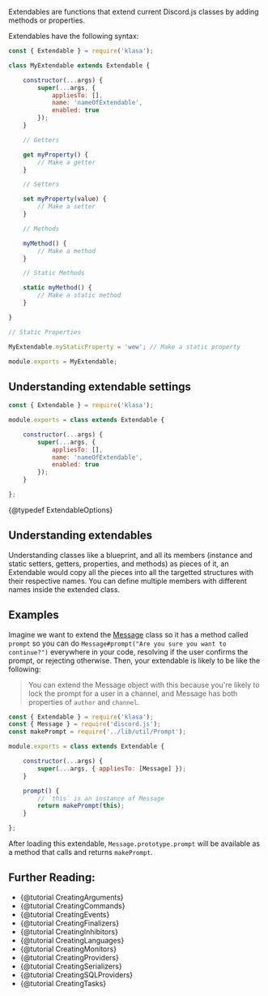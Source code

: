 Extendables are functions that extend current Discord.js classes by adding methods or properties.

Extendables have the following syntax:

<!-- eslint-disable no-dupe-class-members, no-inline-comments -->

```javascript
const { Extendable } = require('klasa');

class MyExtendable extends Extendable {

	constructor(...args) {
		super(...args, {
			appliesTo: [],
			name: 'nameOfExtendable',
			enabled: true
		});
	}

	// Getters

	get myProperty() {
		// Make a getter
	}

	// Setters

	set myProperty(value) {
		// Make a setter
	}

	// Methods

	myMethod() {
		// Make a method
	}

	// Static Methods

	static myMethod() {
		// Make a static method
	}

}

// Static Properties

MyExtendable.myStaticProperty = 'wew'; // Make a static property

module.exports = MyExtendable;
```

<!-- eslint-enable no-dupe-class-members, no-inline-comments -->

## Understanding extendable settings

```javascript
const { Extendable } = require('klasa');

module.exports = class extends Extendable {

	constructor(...args) {
		super(...args, {
			appliesTo: [],
			name: 'nameOfExtendable',
			enabled: true
		});
	}

};
```

{@typedef ExtendableOptions}

## Understanding extendables

Understanding classes like a blueprint, and all its members (instance and static setters, getters, properties, and methods) as pieces of it, an Extendable would copy all the pieces into all the targetted structures with their respective names. You can define multiple members with different names inside the extended class.

## Examples

Imagine we want to extend the [Message](https://discord.js.org/#/docs/main/master/class/Message) class
so it has a method called `prompt` so you can do `Message#prompt("Are you sure you want to continue?")`
everywhere in your code, resolving if the user confirms the prompt, or rejecting otherwise. Then, your
extendable is likely to be like the following:

> You can extend the Message object with this because you're likely to lock the prompt for a user in a channel,
and Message has both properties of `author` and `channel`.

```js
const { Extendable } = require('klasa');
const { Message } = require('discord.js');
const makePrompt = require('../lib/util/Prompt');

module.exports = class extends Extendable {

	constructor(...args) {
		super(...args, { appliesTo: [Message] });
	}

	prompt() {
		// `this` is an instance of Message
		return makePrompt(this);
	}

};
```

After loading this extendable, `Message.prototype.prompt` will be available as a method that calls and returns `makePrompt`.

## Further Reading:

- {@tutorial CreatingArguments}
- {@tutorial CreatingCommands}
- {@tutorial CreatingEvents}
- {@tutorial CreatingFinalizers}
- {@tutorial CreatingInhibitors}
- {@tutorial CreatingLanguages}
- {@tutorial CreatingMonitors}
- {@tutorial CreatingProviders}
- {@tutorial CreatingSerializers}
- {@tutorial CreatingSQLProviders}
- {@tutorial CreatingTasks}
